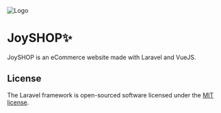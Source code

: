 ![Logo](https://i.pinimg.com/originals/01/05/47/01054784cb9f7326924d9579628dd3f0.jpg)

# JoySHOP✨

JoySHOP is an eCommerce website made with Laravel and VueJS.


## License

The Laravel framework is open-sourced software licensed under the [MIT license](https://opensource.org/licenses/MIT).

